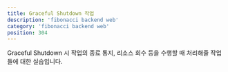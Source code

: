 ```yaml
---
title: Graceful Shutdown 작업
description: 'fibonacci backend web'
category: 'fibonacci backend web'
position: 304
---
```


Graceful Shutdown 시 작업의 종료 통지, 리소스 회수 등을 수행할 때 처리해줄 작업들에 대한 실습입니다.



